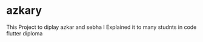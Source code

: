 # azkary
This Project to diplay azkar and sebha 
I Explained it to many studnts in code flutter diploma


